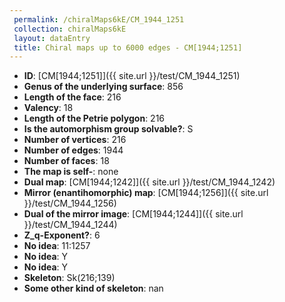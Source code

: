 ```yaml
--- 
 permalink: /chiralMaps6kE/CM_1944_1251 
 collection: chiralMaps6kE
 layout: dataEntry
 title: Chiral maps up to 6000 edges - CM[1944;1251]
---
```


- **ID**: [CM[1944;1251]]({{ site.url }}/test/CM_1944_1251)
- **Genus of the underlying surface**: 856
- **Length of the face**: 216
- **Valency**: 18
- **Length of the Petrie polygon**: 216
- **Is the automorphism group solvable?**: S
- **Number of vertices**: 216
- **Number of edges**: 1944
- **Number of faces**: 18
- **The map is self-**: none
- **Dual map**: [CM[1944;1242]]({{ site.url }}/test/CM_1944_1242)
- **Mirror (enantihomorphic) map**: [CM[1944;1256]]({{ site.url }}/test/CM_1944_1256)
- **Dual of the mirror image**: [CM[1944;1244]]({{ site.url }}/test/CM_1944_1244)
- **Z_q-Exponent?**: 6
- **No idea**:  11:1257
- **No idea**: Y
- **No idea**: Y
- **Skeleton**: Sk(216;139)
- **Some other kind of skeleton**: nan
